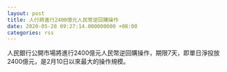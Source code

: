 ```yaml
---
layout: post
title: 人行將進行2400億元人民幣逆回購操作
date: 2020-05-28 09:27:14.000000000 +08:00
categories: rss
---
```


人民銀行公開市場將進行2400億元人民幣逆回購操作，期限7天，即單日淨投放2400億元，是2月10日以來最大的操作規模。

